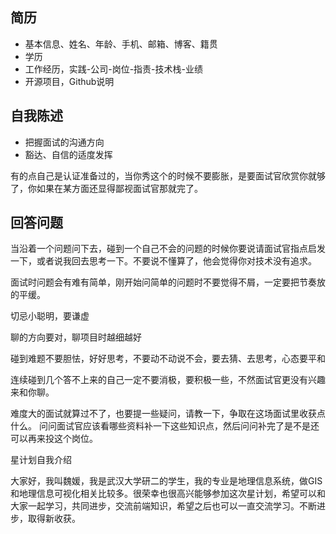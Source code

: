 ## 简历
 - 基本信息、姓名、年龄、手机、邮箱、博客、籍贯
 - 学历
 - 工作经历，实践-公司-岗位-指责-技术栈-业绩
 - 开源项目，Github说明

## 自我陈述
 - 把握面试的沟通方向
 - 豁达、自信的适度发挥

有的点自己是认证准备过的，当你秀这个的时候不要膨胀，是要面试官欣赏你就够了，你如果在某方面还显得鄙视面试官那就完了。

## 回答问题
当沿着一个问题问下去，碰到一个自己不会的问题的时候你要说请面试官指点启发一下，或者说我回去思考一下。不要说不懂算了，他会觉得你对技术没有追求。

面试时问题会有难有简单，刚开始问简单的问题时不要觉得不屑，一定要把节奏放的平缓。

切忌小聪明，要谦虚

聊的方向要对，聊项目时越细越好

碰到难题不要胆怯，好好思考，不要动不动说不会，要去猜、去思考，心态要平和

连续碰到几个答不上来的自己一定不要消极，要积极一些，不然面试官更没有兴趣来和你聊。 

难度大的面试就算过不了，也要提一些疑问，请教一下，争取在这场面试里收获点什么。 问问面试官应该看哪些资料补一下这些知识点，然后问问补完了是不是还可以再来投这个岗位。

星计划自我介绍

大家好，我叫魏媛，我是武汉大学研二的学生，我的专业是地理信息系统，做GIS和地理信息可视化相关比较多。很荣幸也很高兴能够参加这次星计划，希望可以和大家一起学习，共同进步，交流前端知识，希望之后也可以一直交流学习。不断进步，取得新收获。